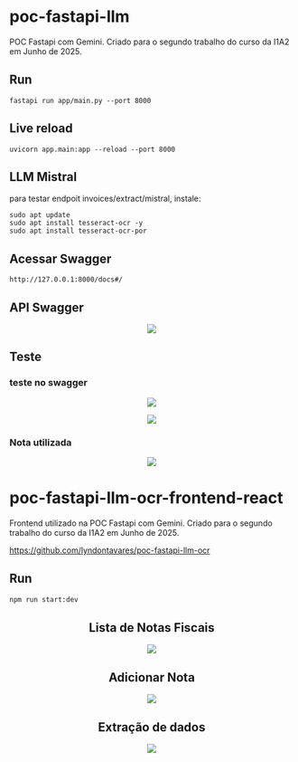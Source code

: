 # poc-fastapi-llm
POC Fastapi com Gemini. Criado para o segundo trabalho do curso da I1A2 em Junho de 2025.

## Run

```
fastapi run app/main.py --port 8000

```

## Live reload

```
uvicorn app.main:app --reload --port 8000
```

## LLM Mistral 

para testar endpoit invoices/extract/mistral, instale:

```
sudo apt update
sudo apt install tesseract-ocr -y
sudo apt install tesseract-ocr-por
```
## Acessar Swagger

```
http://127.0.0.1:8000/docs#/
```

## API Swagger

<div align="center">

![](notas-fiscais/api.png)

</div>

## Teste

### teste no swagger

<div align="center">

![](notas-fiscais/teste1.PNG)

![](notas-fiscais/teste1b.PNG)

</div>

### Nota utilizada

<div align="center">

![](notas-fiscais/nota1.PNG) 

</div>


# poc-fastapi-llm-ocr-frontend-react

Frontend utilizado na POC Fastapi com Gemini. Criado para o segundo trabalho do curso da I1A2 em Junho de 2025.

<https://github.com/lyndontavares/poc-fastapi-llm-ocr>

## Run

```bash
npm run start:dev
```

<div align="center">

## Lista de Notas Fiscais

![](assets/tela1.png)

## Adicionar Nota

![](assets/tela2.png)

## Extração de dados

![](assets/tela3.png)

</div>
